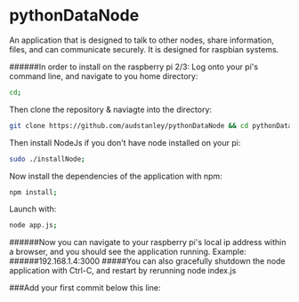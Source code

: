 # pythonDataNode
An application that is designed to talk to other nodes, share information, files, and can communicate securely.  It is designed for raspbian systems.

######In order to install on the raspberry pi 2/3:
Log onto your pi's command line, and navigate to you home directory:
```sh
cd;
```

Then clone the repository & naviagte into the directory:

```sh
git clone https://github.com/audstanley/pythonDataNode && cd pythonDataNode;
```

Then install NodeJs if you don't have node installed on your pi:

```sh
sudo ./installNode;
```

Now install the dependencies of the application with npm:

```sh
npm install;
```

Launch with:

```sh
node app.js;
```

######Now you can navigate to your raspberry pi's local ip address within a browser, and you should see the application running. Example:
######192.168.1.4:3000
#####You can also gracefully shutdown the node application with Ctrl-C, and restart by rerunning node index.js


###Add your first commit below this line:
